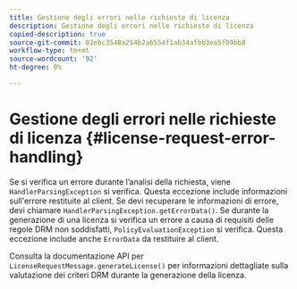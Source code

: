 ```yaml
---
title: Gestione degli errori nelle richieste di licenza
description: Gestione degli errori nelle richieste di licenza
copied-description: true
source-git-commit: 02ebc3548a254b2a6554f1ab34afbb3ea5f09bb8
workflow-type: tm+mt
source-wordcount: '92'
ht-degree: 0%

---
```


# Gestione degli errori nelle richieste di licenza {#license-request-error-handling}

Se si verifica un errore durante l’analisi della richiesta, viene `HandlerParsingException` si verifica. Questa eccezione include informazioni sull&#39;errore restituite al client. Se devi recuperare le informazioni di errore, devi chiamare `HandlerParsingException.getErrorData()`. Se durante la generazione di una licenza si verifica un errore a causa di requisiti delle regole DRM non soddisfatti, `PolicyEvaluationException` si verifica. Questa eccezione include anche `ErrorData` da restituire al client.

Consulta la documentazione API per `LicenseRequestMessage.generateLicense()` per informazioni dettagliate sulla valutazione dei criteri DRM durante la generazione della licenza.

